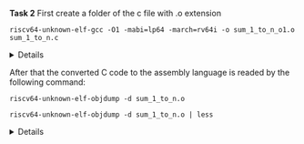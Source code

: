 **Task 2**
First create a folder of the c file with .o extension

`riscv64-unknown-elf-gcc -O1 -mabi=lp64 -march=rv64i -o sum_1_to_n_o1.o sum_1_to_n.c`

<!--lp = longpointer -->  
<details>Following this command 4 steps internally occurs i.e preprocess--->compile--->assemble--->link Elf here is Executable Linkable Form, mabi is Machine Applicable Binary Interface, march is Machine Architecture.</details>

After that the converted C code to the assembly language is readed by the following command:  

`riscv64-unknown-elf-objdump -d sum_1_to_n.o`    <!-- d is disassemble -->  

`riscv64-unknown-elf-objdump -d sum_1_to_n.o | less `  
<details>In the assemble code search for main
Certain calculations reveals Byte addressing and for int type it is 4 bytes so, it is increamented accordingly. Moreover, The total instructions were 11 and next instruction is correct is verified for the c program.
Piped with less command is more convenient and by typing `/main` we can scroll easily and find the required main program. Use CTRL+Z to come out of the object code.Calculation shows both of the instructions are in same number
</details>
